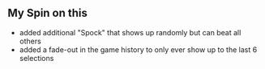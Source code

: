 

## My Spin on this

- added additional "Spock" that shows up randomly but can beat all others
- added a fade-out in the game history to only ever show up to the last 6 selections
